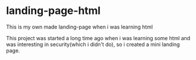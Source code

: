 # landing-page-html
This is my own made landing-page when i was learning html

This project was started a long time ago when i was learning some html and was interesting in security(which i didn't do), so i created a mini landing page.
